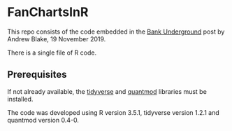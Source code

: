 # FanChartsInR

This repo consists of the code embedded in the [Bank Underground](https://bankunderground.co.uk/) post by Andrew Blake, 19 November 2019.

There is a single file of R code. 

## Prerequisites

If not already available, the [tidyverse](https://cran.r-project.org/package=tidyverse) and [quantmod](https://cran.r-project.org/package=quantmod) libraries must be installed.

The code was developed using R version 3.5.1, tidyverse version 1.2.1 and quantmod version 0.4-0. 
